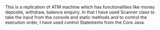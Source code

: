 This is a replication of ATM machine which has functionalities like money deposite, withdraw, balance enquiry.
In that I have used Scanner class to take the input from the console and static methods and to control the execution order,
I have used control Statements from the Core Java.
